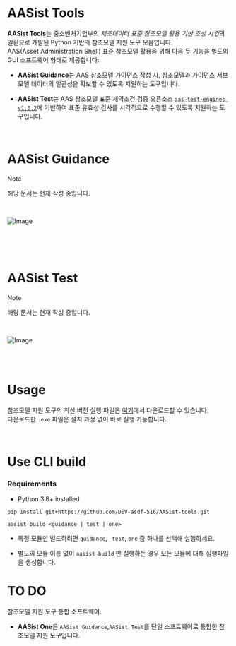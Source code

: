 # AASist Tools

**AASist Tools**는 중소벤처기업부의 *제조데이터 표준 참조모델 활용 기반 조성 사업*의 일환으로 개발된 Python 기반의 참조모델 지원 도구 모음입니다.  
 AAS(Asset Administration Shell) 표준 참조모델 활용을 위해 다음 두 기능을 별도의 GUI 소프트웨어 형태로 제공합니다:

- **AASist Guidance**는 AAS 참조모델 가이던스 작성 시, 참조모델과 가이던스 서브모델 데이터의 일관성을 확보할 수 있도록 지원하는 도구입니다.

- **AASist Test**는 AAS 참조모델 표준 제약조건 검증 오픈소스 [`aas-test-engines v1.0.2`](https://github.com/admin-shell-io/aas-test-engines)에 기반하여 표준 유효성 검사를 시각적으로 수행할 수 있도록 지원하는 도구입니다.

<br>

# AASist Guidance

> [!NOTE]
> 해당 문서는 현재 작성 중입니다.

<br>

![Image](https://github.com/user-attachments/assets/4ee9b503-77c2-497c-9bc2-71360ed03b51)

<br>
<br>
<br>

# AASist Test

> [!NOTE]
> 해당 문서는 현재 작성 중입니다.

<br>

![Image](https://github.com/user-attachments/assets/05c0b4d9-7cc2-4555-9e2d-cc9df15bca02)

<br>
<br>

# Usage

참조모델 지원 도구의 최신 버전 실행 파일은 [여기](https://github.com/DEV-asdf-516/aasist-tools/releases)에서 다운로드할 수 있습니다.  
다운로드한 `.exe` 파일은 설치 과정 없이 바로 실행 가능합니다.

<br>

# Use CLI build

### Requirements

- Python 3.8+ installed

```
pip install git+https://github.com/DEV-asdf-516/AASist-tools.git

aasist-build <guidance | test | one>

```

- 특정 모듈만 빌드하려면 `guidance`, ` test`, `one` 중 하나를 선택해 실행하세요.

- 별도의 모듈 이름 없이 `aasist-build` 만 실행하는 경우 모든 모듈에 대해 실행파일을 생성합니다.

# TO DO

참조모델 지원 도구 통합 소프트웨어:

- **AASist One**은 `AASist Guidance`,`AASist Test`를 단일 소프트웨어로 통합한 참조모델 지원 도구입니다.

